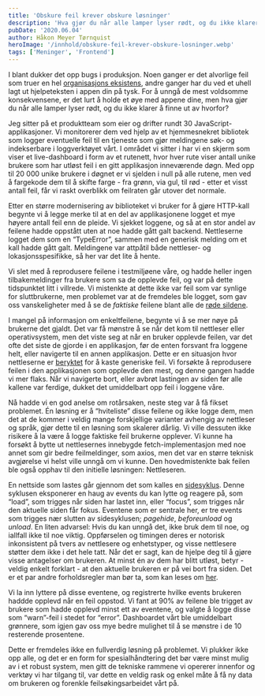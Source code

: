 ```yaml
---
title: 'Obskure feil krever obskure løsninger'
description: 'Hva gjør du når alle lamper lyser rødt, og du ikke klarer å finne ut av hvorfor? Les hvordan vi jobber med feilsøking  >> '
pubDate: '2020.06.04'
author: Håkon Meyer Tørnquist
heroImage: '/innhold/obskure-feil-krever-obskure-losninger.webp'
tags: ['Meninger', 'Frontend']
---
```


I blant dukker det opp bugs i produksjon. Noen ganger er det alvorlige feil som truer en hel [organisasjons eksistens](https://medium.com/dataseries/the-rise-and-fall-of-knight-capital-buy-high-sell-low-rinse-and-repeat-ae17fae780f6), andre ganger har du ved et uhell lagt ut hjelpeteksten i appen din på tysk. For å unngå de mest voldsomme konsekvensene, er det lurt å holde et øye med appene dine, men hva gjør du når alle lamper lyser rødt, og du ikke klarer å finne ut av hvorfor?

Jeg sitter på et produktteam som eier og drifter rundt 30 JavaScript-applikasjoner. Vi monitorerer dem ved hjelp av et hjemmesnekret bibliotek som logger eventuelle feil til en tjeneste som gjør meldingene søk- og indekserbare i loggverktøyet vårt. I området vi sitter i har vi en skjerm som viser et live-dashboard i form av et rutenett, hvor hver rute viser antall unike brukere som har utløst feil i en gitt applikasjon inneværende døgn. Med opp til 20 000 unike brukere i døgnet er vi sjelden i null på alle rutene, men ved å fargekode dem til å skifte farge - fra grønn, via gul, til rød - etter et visst antall feil, får vi raskt overblikk om feilraten går utover det normale.

Etter en større modernisering av biblioteket vi bruker for å gjøre HTTP-kall begynte vi å legge merke til at en del av applikasjonene logget et mye høyere antall feil enn de pleide. Vi sjekket loggene, og så at en stor andel av feilene hadde oppstått uten at noe hadde gått galt backend. Nettleserne logget dem som en “TypeError”, sammen med en generisk melding om et kall hadde gått galt. Meldingene var attpåtil både nettleser- og lokasjonsspesifikke, så her var det lite å hente.

Vi slet med å reprodusere feilene i testmiljøene våre, og hadde heller ingen tilbakemeldinger fra brukere som sa de opplevde feil, og var på dette tidspunktet litt i villrede. Vi mistenkte at dette ikke var feil som var synlige for sluttbrukerne, men problemet var at de fremdeles ble logget, som gav oss vanskeligheter med å se de *faktiske* feilene blant alle de [røde sildene](https://no.wikipedia.org/wiki/Red_herring).

I mangel på informasjon om enkeltfeilene, begynte vi å se mer nøye på brukerne det gjaldt. Det var få mønstre å se når det kom til nettleser eller operativsystem, men det viste seg at når en bruker opplevde feilen, var det ofte det siste de gjorde i en applikasjon, før de enten forsvant fra loggene helt, eller navigerte til en annen applikasjon. Dette er en situasjon hvor nettleserne er [beryktet](https://bugzilla.mozilla.org/show_bug.cgi?id=1280189) for å kaste generiske feil. Vi forsøkte å reprodusere feilen i den applikasjonen som opplevde den mest, og denne gangen hadde vi mer flaks. Når vi navigerte bort, eller avbrøt lastingen av siden før alle kallene var ferdige, dukket det umiddelbart opp feil i loggene våre.

Nå hadde vi en god anelse om rotårsaken, neste steg var å få fikset problemet. Én løsning er å “hviteliste” disse feilene og ikke logge dem, men det at de kommer i veldig mange forskjellige varianter avhengig av nettleser og språk, gjør dette til en løsning som skalerer dårlig. Vi ville dessuten ikke risikere å la være å logge faktiske feil brukerne opplever. Vi kunne ha forsøkt å bytte ut nettlesernes innebygde fetch-implementasjon med noe annet som gir bedre feilmeldinger, som axios, men det var en større teknisk avgjørelse vi helst ville unngå om vi kunne. Den hovedmistenkte bak feilen ble også opphav til den initielle løsningen: Nettleseren.

En nettside som lastes går gjennom det som kalles en [sidesyklus](https://developers.google.com/web/updates/2018/07/page-lifecycle-api). Denne syklusen eksponerer en haug av events du kan lytte og reagere på, som “load”, som trigges når siden har lastet inn, eller “focus”, som trigges når den aktuelle siden får fokus. Eventene som er sentrale her, er tre events som trigges nær slutten av sidesyklusen; *pagehide*, *beforeunload* og *unload*. En liten advarsel: Hvis du kan unngå det, ikke bruk dem til noe, og iallfall ikke til noe viktig. Oppførselen og timingen deres er notorisk inkonsistent på tvers av nettlesere og enhetstyper, og visse nettlesere støtter dem ikke i det hele tatt. Når det er sagt, kan de hjelpe deg til å gjøre visse antagelser om brukeren. At minst én av dem har blitt utløst, betyr - veldig enkelt forklart - at den aktuelle brukeren er på vei bort fra siden. Det er et par andre forholdsregler man bør ta, som kan leses om [her](https://developers.google.com/web/updates/2018/07/page-lifecycle-api).

Vi la inn lyttere på disse eventene, og registrerte hvilke events brukeren haddde opplevd når en feil oppstod. Vi fant at 90% av feilene ble trigget av brukere som hadde opplevd minst ett av eventene, og valgte å logge disse som “warn”-feil i stedet for “error”. Dashboardet vårt ble umiddelbart grønnere, som igjen gav oss mye bedre mulighet til å se mønstre i de 10 resterende prosentene.

Dette er fremdeles ikke en fullverdig løsning på problemet. Vi plukker ikke opp alle, og det er en form for spesialhåndtering det bør være minst mulig av i et robust system, men gitt de tekniske rammene vi opererer innenfor og verktøy vi har tilgang til, var dette en veldig rask og enkel måte å få ny data om brukeren og forenkle feilsøkingsarbeidet vårt på.
